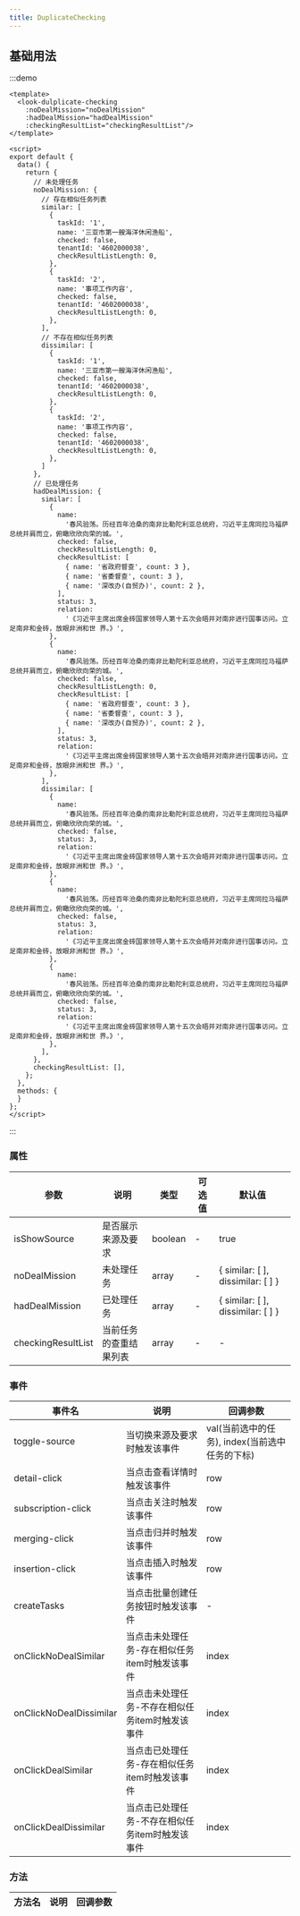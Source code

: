 ```yaml
---
title: DuplicateChecking
---
```


## 基础用法

:::demo

```vue
<template>
  <look-dulplicate-checking
    :noDealMission="noDealMission"
    :hadDealMission="hadDealMission"
    :checkingResultList="checkingResultList"/>
</template>

<script>
export default {
  data() {
    return {
      // 未处理任务
      noDealMission: {
        // 存在相似任务列表
        similar: [
          {
            taskId: '1',
            name: '三亚市第一艘海洋休闲渔船',
            checked: false,
            tenantId: '4602000038',
            checkResultListLength: 0,
          },
          {
            taskId: '2',
            name: '事项工作内容',
            checked: false,
            tenantId: '4602000038',
            checkResultListLength: 0,
          },
        ],
        // 不存在相似任务列表
        dissimilar: [
          {
            taskId: '1',
            name: '三亚市第一艘海洋休闲渔船',
            checked: false,
            tenantId: '4602000038',
            checkResultListLength: 0,
          },
          {
            taskId: '2',
            name: '事项工作内容',
            checked: false,
            tenantId: '4602000038',
            checkResultListLength: 0,
          },
        ]
      },
      // 已处理任务
      hadDealMission: {
        similar: [
          {
            name:
              '春风验荡。历经百年沧桑的南非比勒陀利亚总统府，习近平主席同拉马福萨总统并肩而立，俯瞰欣欣向荣的城。',
            checked: false,
            checkResultListLength: 0,
            checkResultList: [
              { name: '省政府督查', count: 3 },
              { name: '省委督查', count: 3 },
              { name: '深改办(自贸办)', count: 2 },
            ],
            status: 3,
            relation:
              '《习近平主席出席金砖国家领导人第十五次会晤并对南非进行国事访问。立足南非和金砖，放眼非洲和世 界。》',
          },
          {
            name:
              '春风验荡。历经百年沧桑的南非比勒陀利亚总统府，习近平主席同拉马福萨总统并肩而立，俯瞰欣欣向荣的城。',
            checked: false,
            checkResultListLength: 0,
            checkResultList: [
              { name: '省政府督查', count: 3 },
              { name: '省委督查', count: 3 },
              { name: '深改办(自贸办)', count: 2 },
            ],
            status: 3,
            relation:
              '《习近平主席出席金砖国家领导人第十五次会晤并对南非进行国事访问。立足南非和金砖，放眼非洲和世 界。》',
          },
        ],
        dissimilar: [
          {
            name:
              '春风验荡。历经百年沧桑的南非比勒陀利亚总统府，习近平主席同拉马福萨总统并肩而立，俯瞰欣欣向荣的城。',
            checked: false,
            status: 3,
            relation:
              '《习近平主席出席金砖国家领导人第十五次会晤并对南非进行国事访问。立足南非和金砖，放眼非洲和世 界。》',
          },
          {
            name:
              '春风验荡。历经百年沧桑的南非比勒陀利亚总统府，习近平主席同拉马福萨总统并肩而立，俯瞰欣欣向荣的城。',
            checked: false,
            status: 3,
            relation:
              '《习近平主席出席金砖国家领导人第十五次会晤并对南非进行国事访问。立足南非和金砖，放眼非洲和世 界。》',
          },
          {
            name:
              '春风验荡。历经百年沧桑的南非比勒陀利亚总统府，习近平主席同拉马福萨总统并肩而立，俯瞰欣欣向荣的城。',
            checked: false,
            status: 3,
            relation:
              '《习近平主席出席金砖国家领导人第十五次会晤并对南非进行国事访问。立足南非和金砖，放眼非洲和世 界。》',
          },
        ],
      },
      checkingResultList: [],
    };
  },
  methods: {
  }
};
</script>
```
:::


### 属性

| 参数                  | 说明                          | 类型    | 可选值 | 默认值 |
| --------------------- | ----------------------------- | ------- | ------ | ------ |
| isShowSource   | 是否展示来源及要求 | boolean | -      | true   |
| noDealMission    | 未处理任务 | array   | -      | { similar: [ ], dissimilar: [ ] }      |
| hadDealMission    | 已处理任务 | array   | -      | { similar: [ ], dissimilar: [ ] }    |
| checkingResultList    | 当前任务的查重结果列表 | array   | -      | -      |

### 事件

| 事件名             | 说明                         | 回调参数   |
| ------------------ | ---------------------------- | ---------- |
| toggle-source      | 当切换来源及要求时触发该事件 | val(当前选中的任务), index(当前选中任务的下标) |
| detail-click       | 当点击查看详情时触发该事件   | row        |
| subscription-click | 当点击关注时触发该事件       | row        |
| merging-click      | 当点击归并时触发该事件       | row        |
| insertion-click    | 当点击插入时触发该事件       | row        |
| createTasks | 当点击批量创建任务按钮时触发该事件 | - |
| onClickNoDealSimilar | 当点击未处理任务-存在相似任务item时触发该事件 | index |
| onClickNoDealDissimilar | 当点击未处理任务-不存在相似任务item时触发该事件 | index |
| onClickDealSimilar | 当点击已处理任务-存在相似任务item时触发该事件 | index |
| onClickDealDissimilar | 当点击已处理任务-不存在相似任务item时触发该事件 | index |

### 方法

| 方法名 | 说明 | 回调参数 |
| ------ | ---- | -------- |
